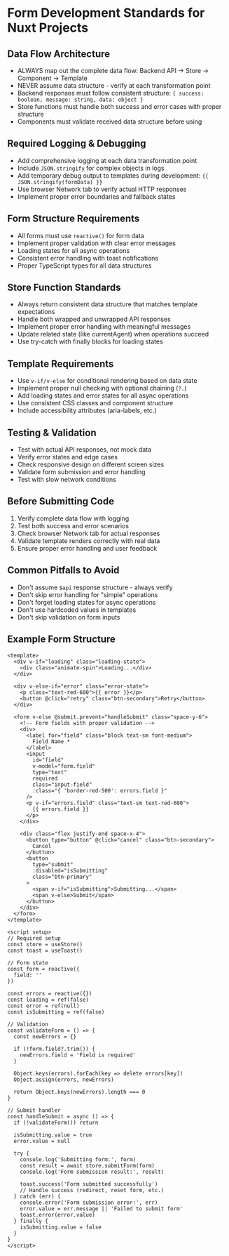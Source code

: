 # Form Development Standards for Nuxt Projects

## Data Flow Architecture
- ALWAYS map out the complete data flow: Backend API → Store → Component → Template
- NEVER assume data structure - verify at each transformation point
- Backend responses must follow consistent structure: `{ success: boolean, message: string, data: object }`
- Store functions must handle both success and error cases with proper structure
- Components must validate received data structure before using

## Required Logging & Debugging
- Add comprehensive logging at each data transformation point
- Include `JSON.stringify` for complex objects in logs
- Add temporary debug output to templates during development: `{{ JSON.stringify(formData) }}`
- Use browser Network tab to verify actual HTTP responses
- Implement proper error boundaries and fallback states

## Form Structure Requirements
- All forms must use `reactive()` for form data
- Implement proper validation with clear error messages
- Loading states for all async operations
- Consistent error handling with toast notifications
- Proper TypeScript types for all data structures

## Store Function Standards
- Always return consistent data structure that matches template expectations
- Handle both wrapped and unwrapped API responses
- Implement proper error handling with meaningful messages
- Update related state (like currentAgent) when operations succeed
- Use try-catch with finally blocks for loading states

## Template Requirements
- Use `v-if/v-else` for conditional rendering based on data state
- Implement proper null checking with optional chaining (`?.`)
- Add loading states and error states for all async operations
- Use consistent CSS classes and component structure
- Include accessibility attributes (aria-labels, etc.)

## Testing & Validation
- Test with actual API responses, not mock data
- Verify error states and edge cases
- Check responsive design on different screen sizes
- Validate form submission and error handling
- Test with slow network conditions

## Before Submitting Code
1. Verify complete data flow with logging
2. Test both success and error scenarios
3. Check browser Network tab for actual responses
4. Validate template renders correctly with real data
5. Ensure proper error handling and user feedback

## Common Pitfalls to Avoid
- Don't assume `$api` response structure - always verify
- Don't skip error handling for "simple" operations
- Don't forget loading states for async operations
- Don't use hardcoded values in templates
- Don't skip validation on form inputs

## Example Form Structure
```vue
<template>
  <div v-if="loading" class="loading-state">
    <div class="animate-spin">Loading...</div>
  </div>
  
  <div v-else-if="error" class="error-state">
    <p class="text-red-600">{{ error }}</p>
    <button @click="retry" class="btn-secondary">Retry</button>
  </div>
  
  <form v-else @submit.prevent="handleSubmit" class="space-y-6">
    <!-- Form fields with proper validation -->
    <div>
      <label for="field" class="block text-sm font-medium">
        Field Name *
      </label>
      <input
        id="field"
        v-model="form.field"
        type="text"
        required
        class="input-field"
        :class="{ 'border-red-500': errors.field }"
      />
      <p v-if="errors.field" class="text-sm text-red-600">
        {{ errors.field }}
      </p>
    </div>
    
    <div class="flex justify-end space-x-4">
      <button type="button" @click="cancel" class="btn-secondary">
        Cancel
      </button>
      <button 
        type="submit" 
        :disabled="isSubmitting" 
        class="btn-primary"
      >
        <span v-if="isSubmitting">Submitting...</span>
        <span v-else>Submit</span>
      </button>
    </div>
  </form>
</template>

<script setup>
// Required setup
const store = useStore()
const toast = useToast()

// Form state
const form = reactive({
  field: ''
})

const errors = reactive({})
const loading = ref(false)
const error = ref(null)
const isSubmitting = ref(false)

// Validation
const validateForm = () => {
  const newErrors = {}
  
  if (!form.field?.trim()) {
    newErrors.field = 'Field is required'
  }
  
  Object.keys(errors).forEach(key => delete errors[key])
  Object.assign(errors, newErrors)
  
  return Object.keys(newErrors).length === 0
}

// Submit handler
const handleSubmit = async () => {
  if (!validateForm()) return
  
  isSubmitting.value = true
  error.value = null
  
  try {
    console.log('Submitting form:', form)
    const result = await store.submitForm(form)
    console.log('Form submission result:', result)
    
    toast.success('Form submitted successfully')
    // Handle success (redirect, reset form, etc.)
  } catch (err) {
    console.error('Form submission error:', err)
    error.value = err.message || 'Failed to submit form'
    toast.error(error.value)
  } finally {
    isSubmitting.value = false
  }
}
</script> 